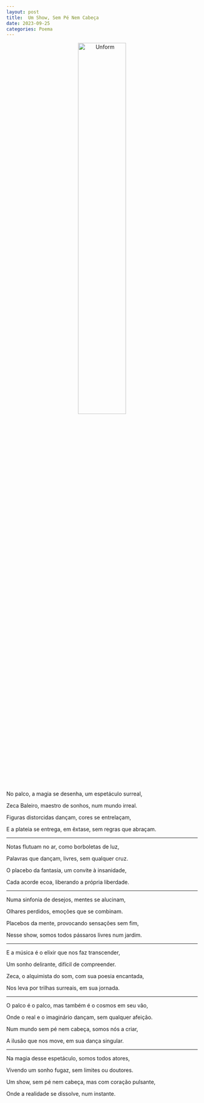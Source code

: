 ```yaml
---
layout: post
title:  Um Show, Sem Pé Nem Cabeça
date: 2023-09-25
categories: Poema
---
```


<p align="center">
<img src="{{ site.baseurl }}/images/2023-09-25-Um-Show--Sem-Pe-Nem-Cabeca.png" height="50%" width="50%" alt="Unform" />
</p>

No palco, a magia se desenha, um espetáculo surreal,

Zeca Baleiro, maestro de sonhos, num mundo irreal.

Figuras distorcidas dançam, cores se entrelaçam,

E a plateia se entrega, em êxtase, sem regras que abraçam.

---

Notas flutuam no ar, como borboletas de luz,

Palavras que dançam, livres, sem qualquer cruz.

O placebo da fantasia, um convite à insanidade,

Cada acorde ecoa, liberando a própria liberdade.

---

Numa sinfonia de desejos, mentes se alucinam,

Olhares perdidos, emoções que se combinam.

Placebos da mente, provocando sensações sem fim,

Nesse show, somos todos pássaros livres num jardim.

---

E a música é o elixir que nos faz transcender,

Um sonho delirante, difícil de compreender.

Zeca, o alquimista do som, com sua poesia encantada,

Nos leva por trilhas surreais, em sua jornada.

---

O palco é o palco, mas também é o cosmos em seu vão,

Onde o real e o imaginário dançam, sem qualquer afeição.

Num mundo sem pé nem cabeça, somos nós a criar,

A ilusão que nos move, em sua dança singular.

---

Na magia desse espetáculo, somos todos atores,

Vivendo um sonho fugaz, sem limites ou doutores.

Um show, sem pé nem cabeça, mas com coração pulsante,

Onde a realidade se dissolve, num instante.